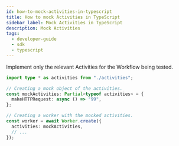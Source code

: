```yaml
---
id: how-to-mock-activities-in-typescript
title: How to mock Activities in TypeScript
sidebar_label: Mock Activities in TypeScript
description: Mock Activities
tags:
  - developer-guide
  - sdk
  - typescript
---
```


Implement only the relevant Activities for the Workflow being tested.

```ts
import type * as activities from "./activities";

// Creating a mock object of the activities.
const mockActivities: Partial<typeof activities> = {
  makeHTTPRequest: async () => "99",
};

// Creating a worker with the mocked activities.
const worker = await Worker.create({
  activities: mockActivities,
  // ...
});
```
